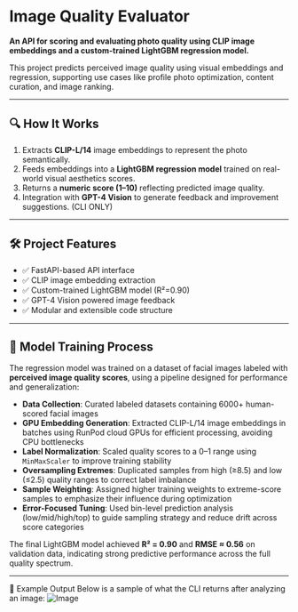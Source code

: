 # Image Quality Evaluator

**An API for scoring and evaluating photo quality using CLIP image embeddings and a custom-trained LightGBM regression model.**

This project predicts perceived image quality using visual embeddings and regression, supporting use cases like profile photo optimization, content curation, and image ranking.

---

## 🔍 How It Works

1. Extracts **CLIP-L/14** image embeddings to represent the photo semantically.
2. Feeds embeddings into a **LightGBM regression model** trained on real-world visual aesthetics scores.
3. Returns a **numeric score (1–10)** reflecting predicted image quality.
4. Integration with **GPT-4 Vision** to generate feedback and improvement suggestions. (CLI ONLY)

---

## 🛠️ Project Features

- ✅ FastAPI-based API interface
- ✅ CLIP image embedding extraction
- ✅ Custom-trained LightGBM model (R²=0.90)
- ✅ GPT-4 Vision powered image feedback
- ✅ Modular and extensible code structure

---

## 🧠 Model Training Process

The regression model was trained on a dataset of facial images labeled with **perceived image quality scores**, using a pipeline designed for performance and generalization:

- **Data Collection**: Curated labeled datasets containing 6000+ human-scored facial images
- **GPU Embedding Generation**: Extracted CLIP-L/14 image embeddings in batches using RunPod cloud GPUs for efficient processing, avoiding CPU bottlenecks
- **Label Normalization**: Scaled quality scores to a 0–1 range using `MinMaxScaler` to improve training stability
- **Oversampling Extremes**: Duplicated samples from high (≥8.5) and low (≤2.5) quality ranges to correct label imbalance
- **Sample Weighting**: Assigned higher training weights to extreme-score samples to emphasize their influence during optimization
- **Error-Focused Tuning**: Used bin-level prediction analysis (low/mid/high/top) to guide sampling strategy and reduce drift across score categories

The final LightGBM model achieved **R² = 0.90** and **RMSE ≈ 0.56** on validation data, indicating strong predictive performance across the full quality spectrum.

---

📸 Example Output
Below is a sample of what the CLI returns after analyzing an image:
![Image](readme_img.png)
